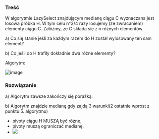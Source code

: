 ### Treść 
W algorytmie LazySelect znajdującym medianę ciągu C wyznaczana jest losowa próbka H. 
W tym celu n^3/4 razy losujemy (ze zwracaniem) elementy ciągu C. 
Załóżmy, że C składa się z n różnych elementów. 

a) Co się stanie jeśli za każdym razem do H został wylosowany ten sam element? 

b) Co jeśli do H trafiły dokładnie dwa różne elementy?

Algorytm:

![image](https://user-images.githubusercontent.com/11476062/61828340-bcdce080-ae66-11e9-9dc6-51dddda0d3c5.png)


### Rozwiązanie
a) Algorytm zawsze zakończy się porażką. 

b) Algorytm znajdzie medianę gdy zajdą 3 warunki(2 ostatnie wprost z punktu 5. algorytmu)
* pivoty ciągu H MUSZĄ być różne,
* pivoty muszą ograniczać medianę,
* ![](https://user-images.githubusercontent.com/11476062/61828562-47bddb00-ae67-11e9-9133-912f5ad0a026.png)
